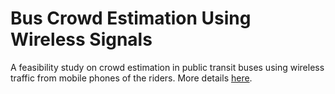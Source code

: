 # Bus Crowd Estimation Using Wireless Signals 
A feasibility study on crowd estimation in public transit buses using wireless traffic from mobile phones of the riders. More details [here](./project_report.pdf).
